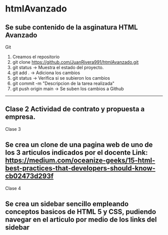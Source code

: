 # htmlAvanzado
Se sube contenido de la asginatura HTML Avanzado
--------------------------------------------------------
Git
1. Creamos el repositorio
2. git clone https://github.com/JuanRivera991/htmlAvanzado.git
3. git status -> Muestra el estado del proyecto.
4. git add . -> Adiciona los cambios
5. git status -> Verifica si se subieron los cambios
6. git commit -m "Descripcion de la tarea realizada" 
7. git push origin main -> Se suben los cambios a Github
----------------------------------------------------------
Clase 2
Actividad de contrato y propuesta a empresa.
----------------------------------------------------------
Clase 3

Se crea un clone de una pagina web de uno de los 3 articulos indicados por el docente
Link: https://medium.com/oceanize-geeks/15-html-best-practices-that-developers-should-know-cb02473d293f
----------------------------------------------------------
Clase 4

Se crea un sidebar sencillo empleando conceptos basicos de HTML 5 y CSS, pudiendo navegar en el articulo por medio de los links del sidebar
----------------------------------------------------------
